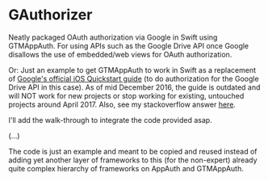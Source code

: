 # GAuthorizer

Neatly packaged OAuth authorization via Google in Swift using GTMAppAuth. For using APIs such as the Google Drive API once Google disallows the use of embedded/web views for OAuth authorization.

Or: Just an example to get GTMAppAuth to work in Swift as a replacement of [Google's official iOS Quickstart guide](https://developers.google.com/drive/ios/quickstart?ver=swift) (to do authorization for the Google Drive API in this case). As of mid December 2016, the guide is outdated and will NOT work for new projects or stop working for existing, untouched projects around April 2017. Also, see my stackoverflow answer [here](http://stackoverflow.com/a/41059043/893774).

I'll add the walk-through to integrate the code provided asap.

(...)

The code is just an example and meant to be copied and reused instead of adding yet another layer of frameworks to this (for the non-expert) already quite complex hierarchy of frameworks on AppAuth and GTMAppAuth.
